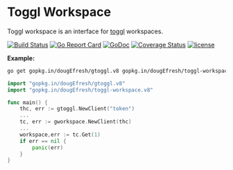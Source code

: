 # Toggl Workspace
 
 Toggl workspace is an interface for [toggl](https://github.com/toggl/toggl_api_docs) workspaces.
 
[![Build Status](https://travis-ci.org/dougEfresh/toggl-workspace.svg?branch=master)](https://travis-ci.org/dougEfresh/toggl-workspace)
[![Go Report Card](https://goreportcard.com/badge/github.com/dougEfresh/toggl-workspace)](https://goreportcard.com/report/github.com/dougEfresh/toggl-workspace)
[![GoDoc](https://godoc.org/github.com/dougEfresh/toggl-workspace?status.svg)](https://godoc.org/github.com/dougEfresh/toggl-workspace)
[![Coverage Status](https://coveralls.io/repos/github/dougEfresh/toggl-workspace/badge.svg?branch=master)](https://coveralls.io/github/dougEfresh/toggl-workspace?branch=master)
[![license](http://img.shields.io/badge/license-MIT-red.svg?style=flat)](https://raw.githubusercontent.com/dougEfresh/toggl-workspace/master/LICENSE)

**Example:**

```sh
go get gopkg.in/dougEfresh/gtoggl.v8 gopkg.in/dougEfresh/toggl-workspace.v8
```

```go
import "gopkg.in/dougEfresh/gtoggl.v8"
import "gopkg.in/dougEfresh/toggl-workspace.v8"

func main() {
    thc, err := gtoggl.NewClient("token")
    ...
    tc, err := gworkspace.NewClient(thc)
    ...
    workspace,err := tc.Get(1)
    if err == nil {
        panic(err)
    }
}
```  

